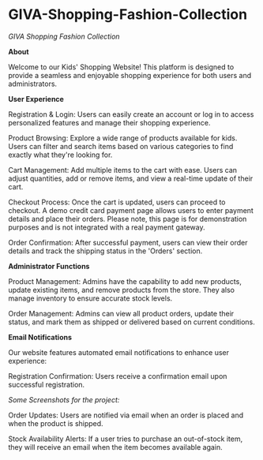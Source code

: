 # GIVA-Shopping-Fashion-Collection
*GIVA Shopping Fashion Collection*

**About**

Welcome to our Kids' Shopping Website! This platform is designed to provide a seamless and enjoyable shopping experience for both users and administrators.

**User Experience**

Registration & Login: Users can easily create an account or log in to access personalized features and manage their shopping experience.


Product Browsing: Explore a wide range of products available for kids. Users can filter and search items based on various categories to find exactly what they're looking for.


Cart Management: Add multiple items to the cart with ease. Users can adjust quantities, add or remove items, and view a real-time update of their cart.


Checkout Process: Once the cart is updated, users can proceed to checkout. A demo credit card payment page allows users to enter payment details and place their orders. Please note, this page is for demonstration purposes and is not integrated with a real payment gateway.


Order Confirmation: After successful payment, users can view their order details and track the shipping status in the 'Orders' section.


**Administrator Functions**

Product Management: Admins have the capability to add new products, update existing items, and remove products from the store. They also manage inventory to ensure accurate stock levels.


Order Management: Admins can view all product orders, update their status, and mark them as shipped or delivered based on current conditions.


**Email Notifications**

Our website features automated email notifications to enhance user experience:


Registration Confirmation: Users receive a confirmation email upon successful registration.


*Some Screenshots for the project:*



Order Updates: Users are notified via email when an order is placed and when the product is shipped.


Stock Availability Alerts: If a user tries to purchase an out-of-stock item, they will receive an email when the item becomes available again.
